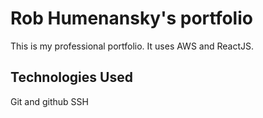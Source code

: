 # Rob Humenansky's portfolio

This is my professional portfolio. It uses AWS and ReactJS.

## Technologies Used

Git and github
SSH

